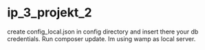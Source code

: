 # ip_3_projekt_2
create config_local.json in config directory and insert there your db credentials.
Run composer update.
Im using wamp as local server.
